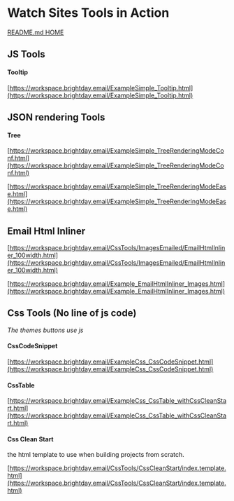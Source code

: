 # Watch Sites Tools in Action

[README.md HOME](./../../README.md)







## JS Tools

#### Tooltip

[https://workspace.brightday.email/ExampleSimple_Tooltip.html](https://workspace.brightday.email/ExampleSimple_Tooltip.html)




## JSON rendering Tools

#### Tree

[https://workspace.brightday.email/ExampleSimple_TreeRenderingModeConf.html](https://workspace.brightday.email/ExampleSimple_TreeRenderingModeConf.html)

[https://workspace.brightday.email/ExampleSimple_TreeRenderingModeEase.html](https://workspace.brightday.email/ExampleSimple_TreeRenderingModeEase.html)






## Email Html Inliner

[https://workspace.brightday.email/CssTools/ImagesEmailed/EmailHtmlInliner_100width.html](https://workspace.brightday.email/CssTools/ImagesEmailed/EmailHtmlInliner_100width.html)

[https://workspace.brightday.email/Example_EmailHtmlInliner_Images.html](https://workspace.brightday.email/Example_EmailHtmlInliner_Images.html)





## Css Tools (No line of js code)

*The themes buttons use js*

#### CssCodeSnippet

[https://workspace.brightday.email/ExampleCss_CssCodeSnippet.html](https://workspace.brightday.email/ExampleCss_CssCodeSnippet.html)




#### CssTable

[https://workspace.brightday.email/ExampleCss_CssTable_withCssCleanStart.html](https://workspace.brightday.email/ExampleCss_CssTable_withCssCleanStart.html)




#### Css Clean Start

the html template to use when building projects from scratch.

[https://workspace.brightday.email/CssTools/CssCleanStart/index.template.html](https://workspace.brightday.email/CssTools/CssCleanStart/index.template.html)




